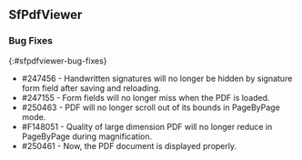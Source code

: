 ## SfPdfViewer

### Bug Fixes
{:#sfpdfviewer-bug-fixes}

* \#247456 - Handwritten signatures will no longer be hidden by signature form field after saving and reloading.
* \#247155 - Form fields will no longer miss when the PDF is loaded.
* \#250463 - PDF will no longer scroll out of its bounds in PageByPage mode.
* \#F148051 - Quality of large dimension PDF will no longer reduce in PageByPage during magnification.
* \#250461 - Now, the PDF document is displayed properly.
